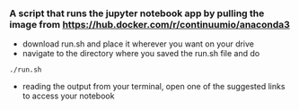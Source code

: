 ### A script that runs the jupyter notebook app by pulling the image from https://hub.docker.com/r/continuumio/anaconda3

* download run.sh and place it wherever you want on your drive
* navigate to the directory where you saved the run.sh file and do
```
./run.sh
```
* reading the output from your terminal, open one of the suggested links to access your notebook
